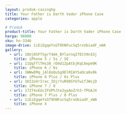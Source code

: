 ```yaml
---
layout: produk-casinghp
title: Your Father is Darth Vader iPhone Case
categories: apple

# Produk
product-title: Your Father is Darth Vader iPhone Case
harga: 90000
sku: hn-3346
image-drive: 1iEiEgqeYxGT9hNFucSq5rxUbiadF_xWA
gallery:
  - url: 10Uj0SFfSgrT4mk_BYlarnqIfECV9nIGj
    title: iPhone 5 / 5s / SE
  - url: 11QqfflTHs38_rD4d1ZpAtbjKqCAepm9K
    title: iPhone 6 / 6s
  - url: 1WWwEMq_jAl8oQuSg9ElRIAYSaOca0x0k
    title: iPhone 6 Plus / 6s Plus
  - url: 1KI2oXrIrac_IOjrYuR98SYU7w1fJWsjD
    title: iPhone 7 / 8
  - url: 17Zf4vEdcIFUPhJto2ypAoZrh3-fPGAJX
    title: iPhone 7 Plus / 8 Plus
  - url: 1iEiEgqeYxGT9hNFucSq5rxUbiadF_xWA
    title: iPhone X
---
```

